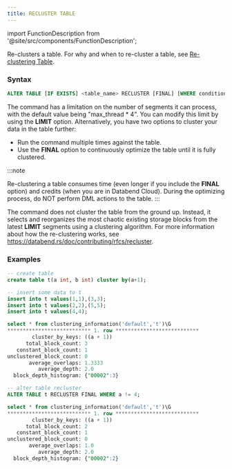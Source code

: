 ```yaml
---
title: RECLUSTER TABLE
---
```


import FunctionDescription from '@site/src/components/FunctionDescription';

<FunctionDescription description="Introduced: v1.2.25"/>

Re-clusters a table. For why and when to re-cluster a table, see [Re-clustering Table](index.md#re-clustering-table).

### Syntax

```sql
ALTER TABLE [IF EXISTS] <table_name> RECLUSTER [FINAL] [WHERE condition] [LIMIT <segment_count>]
```

The command has a limitation on the number of segments it can process, with the default value being "max_thread * 4". You can modify this limit by using the **LIMIT** option. Alternatively, you have two options to cluster your data in the table further:

- Run the command multiple times against the table.
- Use the **FINAL** option to continuously optimize the table until it is fully clustered.

:::note

Re-clustering a table consumes time (even longer if you include the **FINAL** option) and credits (when you are in Databend Cloud). During the optimizing process, do NOT perform DML actions to the table.
:::

The command does not cluster the table from the ground up. Instead, it selects and reorganizes the most chaotic existing storage blocks from the latest **LIMIT** segments using a clustering algorithm. For more information about how the re-clustering works, see https://databend.rs/doc/contributing/rfcs/recluster.

### Examples

```sql
-- create table
create table t(a int, b int) cluster by(a+1);

-- insert some data to t
insert into t values(1,1),(3,3);
insert into t values(2,2),(5,5);
insert into t values(4,4);

select * from clustering_information('default','t')\G
*************************** 1. row ***************************
        cluster_by_keys: ((a + 1))
      total_block_count: 3
   constant_block_count: 1
unclustered_block_count: 0
       average_overlaps: 1.3333
          average_depth: 2.0
  block_depth_histogram: {"00002":3}

-- alter table recluster
ALTER TABLE t RECLUSTER FINAL WHERE a != 4;

select * from clustering_information('default','t')\G
*************************** 1. row ***************************
        cluster_by_keys: ((a + 1))
      total_block_count: 2
   constant_block_count: 1
unclustered_block_count: 0
       average_overlaps: 1.0
          average_depth: 2.0
  block_depth_histogram: {"00002":2}
```